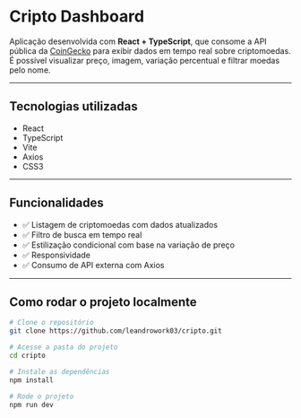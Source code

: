 # Cripto Dashboard

Aplicação desenvolvida com **React + TypeScript**, que consome a API pública da [CoinGecko](https://www.coingecko.com/) para exibir dados em tempo real sobre criptomoedas. É possível visualizar preço, imagem, variação percentual e filtrar moedas pelo nome.

---

## Tecnologias utilizadas

- React
- TypeScript
- Vite
- Axios
- CSS3

---

##  Funcionalidades

- ✅ Listagem de criptomoedas com dados atualizados
- ✅ Filtro de busca em tempo real
- ✅ Estilização condicional com base na variação de preço
- ✅ Responsividade
- ✅ Consumo de API externa com Axios

---

##  Como rodar o projeto localmente

```bash
# Clone o repositório
git clone https://github.com/leandrowork03/cripto.git

# Acesse a pasta do projeto
cd cripto

# Instale as dependências
npm install

# Rode o projeto
npm run dev
